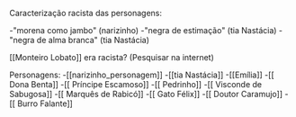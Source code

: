 Caracterização racista das personagens:

-"morena como jambo" (narizinho)
-"negra de estimação" (tia Nastácia)
-"negra de alma branca" (tia Nastácia)

[[Monteiro Lobato]] era racista? (Pesquisar na internet)

Personagens:
-[[narizinho_personagem]]
-[[tia Nastácia]]
-[[Emília]]
-[[ Dona Benta]]
-[[ Príncipe Escamoso]]
-[[ Pedrinho]]
-[[ Visconde de Sabugosa]]
-[[ Marquês de Rabicó]]
-[[ Gato Félix]]
-[[ Doutor Caramujo]]
-[[ Burro Falante]]






